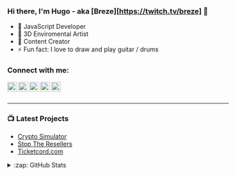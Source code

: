 ### Hi there, I'm Hugo - aka [Breze][https://twitch.tv/breze] 👋


- 🔭 JavaScript Developer
- 🌱 3D Enviromental Artist
- 👯 Content Creator
- ⚡ Fun fact: I love to draw and play guitar / drums

### Connect with me:

[<img align="left" alt="breze.site" width="22px" src="https://www.freeiconspng.com/thumbs/website-icon/website-icon-11.png" />][website]
[<img align="left" alt="Breze | Twitch" width="22px" src="https://static.wikia.nocookie.net/logopedia/images/8/83/Twitch_icon.svg/revision/latest/scale-to-width-down/250?cb=20200130150510" />][twitch]
[<img align="left" alt="Breze | YouTube" width="22px" src="https://upload.wikimedia.org/wikipedia/commons/4/42/YouTube_icon_%282013-2017%29.png" />][youtube]
[<img align="left" alt="Breze | Twitter" width="22px" src="https://www.iconpacks.net/icons/2/free-twitter-logo-icon-2429-thumb.png" />][twitter]
[<img align="left" alt="Breze | Discord" width="22px" src="https://www.freepnglogos.com/uploads/discord-logo-png/seven-kingdoms-9.png" />][discord]

<br />
<br />

---

### 📺 Latest Projects

- [Crypto Simulator](#)
- [Stop The Resellers](https://stopthersellers.com)
- [Ticketcord.com](https://ticketcord.com)



<details>
  <summary>:zap: GitHub Stats</summary>

  <img align="left" alt="GitHub Stats" src="https://github-readme-stats.codestackr.vercel.app/api?username=berezedc&show_icons=true&hide_border=true" />

</details>


[website]: https://breze.site
[twitch]: https://twitch.tv/breze
[twitter]: https://twitter.com/breze_v
[youtube]: https://www.youtube.com/c/Brezedc/videos
[discord]: https://discord.gg/breze
